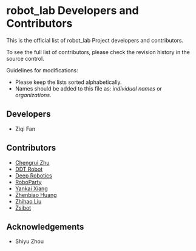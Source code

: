 # robot_lab Developers and Contributors

This is the official list of robot_lab Project developers and contributors.

To see the full list of contributors, please check the revision history in the source control.

Guidelines for modifications:

* Please keep the lists sorted alphabetically.
* Names should be added to this file as: *individual names* or *organizations*.

## Developers

* Ziqi Fan

## Contributors

* [Chengrui Zhu](https://github.com/chengruiz)
* [DDT Robot](https://directdrive.com)
* [Deep Robotics](https://www.deeprobotics.cn/en)
* [RoboParty](https://roboparty.cn/)
* [Yankai Xiang](https://github.com/cmjang)
* [Zhenbiao Huang](https://github.com/legubiao)
* [Zhihao Liu](https://github.com/Luo1imasi)
* [Zsibot](https://www.zsibot.com)

## Acknowledgements

* Shiyu Zhou
